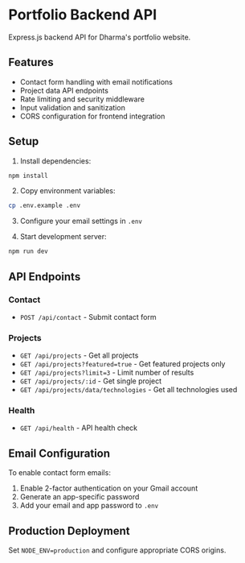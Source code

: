 # Portfolio Backend API

Express.js backend API for Dharma's portfolio website.

## Features

- Contact form handling with email notifications
- Project data API endpoints
- Rate limiting and security middleware
- Input validation and sanitization
- CORS configuration for frontend integration

## Setup

1. Install dependencies:
```bash
npm install
```

2. Copy environment variables:
```bash
cp .env.example .env
```

3. Configure your email settings in `.env`

4. Start development server:
```bash
npm run dev
```

## API Endpoints

### Contact
- `POST /api/contact` - Submit contact form

### Projects
- `GET /api/projects` - Get all projects
- `GET /api/projects?featured=true` - Get featured projects only
- `GET /api/projects?limit=3` - Limit number of results
- `GET /api/projects/:id` - Get single project
- `GET /api/projects/data/technologies` - Get all technologies used

### Health
- `GET /api/health` - API health check

## Email Configuration

To enable contact form emails:

1. Enable 2-factor authentication on your Gmail account
2. Generate an app-specific password
3. Add your email and app password to `.env`

## Production Deployment

Set `NODE_ENV=production` and configure appropriate CORS origins.
